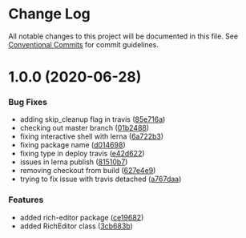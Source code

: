 # Change Log

All notable changes to this project will be documented in this file.
See [Conventional Commits](https://conventionalcommits.org) for commit guidelines.

<a name="1.0.0"></a>
# 1.0.0 (2020-06-28)


### Bug Fixes

* adding skip_cleanup flag in travis ([85e716a](https://github.com/opllama2/op-lib/commit/85e716a))
* checking out master branch ([01b2488](https://github.com/opllama2/op-lib/commit/01b2488))
* fixing interactive shell with lerna ([6a722b3](https://github.com/opllama2/op-lib/commit/6a722b3))
* fixing package name ([d014698](https://github.com/opllama2/op-lib/commit/d014698))
* fixing type in deploy travis ([e42d622](https://github.com/opllama2/op-lib/commit/e42d622))
* issues in lerna publish ([81510b7](https://github.com/opllama2/op-lib/commit/81510b7))
* removing checkout from build ([627e4e9](https://github.com/opllama2/op-lib/commit/627e4e9))
* trying to fix issue with travis detached ([a767daa](https://github.com/opllama2/op-lib/commit/a767daa))


### Features

* added rich-editor package ([ce19682](https://github.com/opllama2/op-lib/commit/ce19682))
* added RichEditor class ([3cb683b](https://github.com/opllama2/op-lib/commit/3cb683b))
